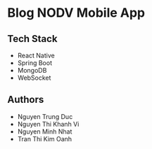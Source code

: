 # Blog NODV Mobile App

## Tech Stack

- React Native
- Spring Boot
- MongoDB
- WebSocket

## Authors

- Nguyen Trung Duc
- Nguyen Thi Khanh Vi
- Nguyen Minh Nhat
- Tran Thi Kim Oanh
